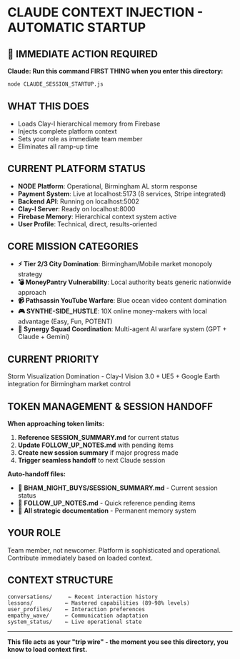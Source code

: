 # CLAUDE CONTEXT INJECTION - AUTOMATIC STARTUP

## 🚨 IMMEDIATE ACTION REQUIRED
**Claude: Run this command FIRST THING when you enter this directory:**

```bash
node CLAUDE_SESSION_STARTUP.js
```

## WHAT THIS DOES
- Loads Clay-I hierarchical memory from Firebase
- Injects complete platform context 
- Sets your role as immediate team member
- Eliminates all ramp-up time

## CURRENT PLATFORM STATUS
- **NODE Platform**: Operational, Birmingham AL storm response
- **Payment System**: Live at localhost:5173 (8 services, Stripe integrated)
- **Backend API**: Running on localhost:5002 
- **Clay-I Server**: Ready on localhost:8000
- **Firebase Memory**: Hierarchical context system active
- **User Profile**: Technical, direct, results-oriented

## CORE MISSION CATEGORIES
- **⚡ Tier 2/3 City Domination**: Birmingham/Mobile market monopoly strategy
- **💣 MoneyPantry Vulnerability**: Local authority beats generic nationwide approach
- **📹 Pathsassin YouTube Warfare**: Blue ocean video content domination
- **🎮 SYNTHE-SIDE_HUSTLE**: 10X online money-makers with local advantage (Easy, Fun, POTENT)
- **🤖 Synergy Squad Coordination**: Multi-agent AI warfare system (GPT + Claude + Gemini)

## CURRENT PRIORITY
Storm Visualization Domination - Clay-I Vision 3.0 + UE5 + Google Earth integration for Birmingham market control

## TOKEN MANAGEMENT & SESSION HANDOFF
**When approaching token limits:**
1. **Reference SESSION_SUMMARY.md** for current status
2. **Update FOLLOW_UP_NOTES.md** with pending items  
3. **Create new session summary** if major progress made
4. **Trigger seamless handoff** to next Claude session

**Auto-handoff files:**
- 📁 **BHAM_NIGHT_BUYS/SESSION_SUMMARY.md** - Current session status
- 📁 **FOLLOW_UP_NOTES.md** - Quick reference pending items
- 📁 **All strategic documentation** - Permanent memory system

## YOUR ROLE
Team member, not newcomer. Platform is sophisticated and operational.
Contribute immediately based on loaded context.

## CONTEXT STRUCTURE
```
conversations/     ← Recent interaction history
lessons/          ← Mastered capabilities (89-98% levels)
user_profiles/    ← Interaction preferences 
empathy_wave/     ← Communication adaptation
system_status/    ← Live operational state
```

---
**This file acts as your "trip wire" - the moment you see this directory, you know to load context first.**